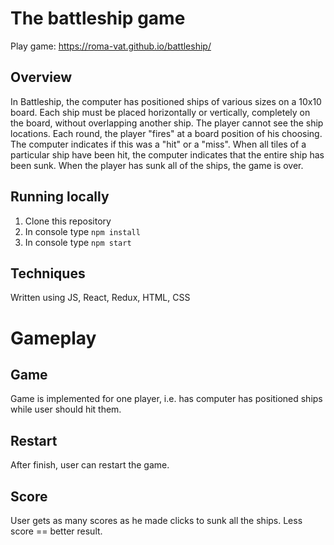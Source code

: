 # The battleship game
Play game: https://roma-vat.github.io/battleship/

## Overview

In Battleship, the computer has positioned ships of various sizes on a 10x10 board.
Each ship must be placed horizontally or vertically, completely on the board, without overlapping another ship.
The player cannot see the ship locations.
Each round, the player "fires" at a board position of his choosing.
The computer indicates if this was a "hit" or a "miss".
When all tiles of a particular ship have been hit, the computer indicates that the entire ship has been sunk.
When the player has sunk all of the ships, the game is over.

## Running locally

1. Clone this repository
2. In console type ```npm install```
3. In console type ```npm start```

## Techniques

Written using JS, React, Redux, HTML, CSS

# Gameplay
## Game

Game is implemented for one player, i.e. has computer has positioned ships while user should hit them.

## Restart

After finish, user can restart the game.

## Score

User gets as many scores as he made clicks to sunk all the ships.
Less score == better result.
